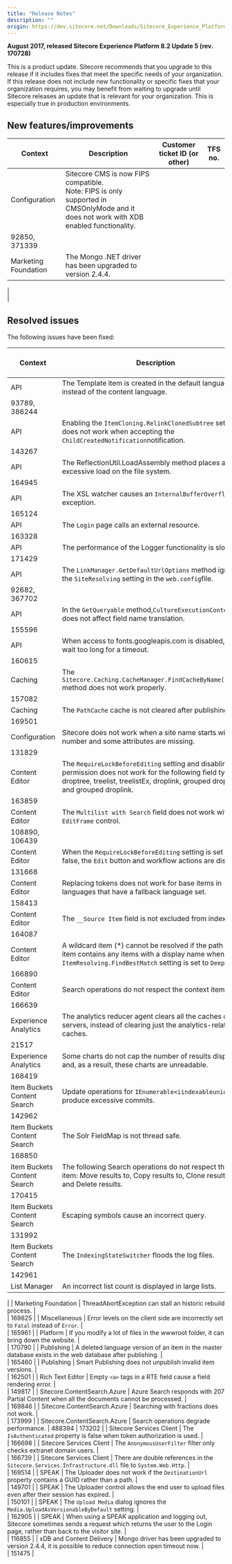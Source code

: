 ```yaml
---
title: "Release Notes"
description: ""
origin: https://dev.sitecore.net/Downloads/Sitecore_Experience_Platform/82/Sitecore_Experience_Platform_82_Update5/Release_Notes
---
```


**August 2017, released Sitecore Experience Platform 8.2 Update 5 (rev. 170728)**

This is a product update. Sitecore recommends that you upgrade to this release if it includes fixes that meet the specific needs of your organization. If this release does not include new functionality or specific fixes that your organization requires, you may benefit from waiting to upgrade until Sitecore releases an update that is relevant for your organization. This is especially true in production environments.

## New features/improvements

 | Context | Description | Customer ticket ID (or other) | TFS no. |
 | --- | --- | --- | --- |
 | Configuration | ​Sitecore CMS​ is now FIPS compatible.​  <br />Note: FIPS is only supported in CMSOnlyMode and it does not work with XDB enabled functionality. |   
 | 92850, 371339 |
 | Marketing Foundation | The Mongo .NET driver has been upgraded to version 2.4.4. |   
 |   
 |

## Resolved issues

The following issues have been fixed:

 | Context | Description | Customer ticket ID (or other) | TFS no. |
 | --- | --- | --- | --- |
 | API | ​​​The Template item is created in the default language instead of the content language.​ |   
 | 93789, 386244 |
 | API | ​Enabling the `ItemCloning.RelinkClonedSubtree` setting does not ​​work when accepting the `ChildCreatedNotification` ​notification.​​ |   
 | 143267 |
 | API | ​The ReflectionUtil.LoadAssembly method places an excessive load on the file system.​​ |   
 | 164945 |
 | API | ​The XSL watcher causes an ​​`InternalBufferOverflow` ​exception. |   
 | 165124 |
 | API | The ​`Login` page calls an external resource.​ |   
 | 163328 |
 | API | ​The performance of the Logger functionality is slow. |   
 | 171429 |
 | API | The ​`LinkManager.GetDefaultUrlOptions` method ignores the `SiteResolving` setting in the `web.config`​ file. |   
 | 92682, 367702 |
 | API | In the `GetQueryable` method, ​`CultureExecutionContext` does not affect field name translation. ​ |   
 | 155596 |
 | API | When access to fonts.googleapis.com is disabled, users wait too long for a timeout. |   
 | 160615 |
 | Caching | ​The `Sitecore.Caching.CacheManager.FindCacheByName(string)` method does not work properly.​ |   
 | 157082 |
 | Caching | The `​​PathCache` cache is no​t cleared after publishing​. |   
 | 169501 |
 | Configuration | ​Sitecore does not work when a site name starts with a number and some attributes are missing. ​ |   
 | 131829 |
 | Content Editor | ​The `RequireLockBeforeEditing` setting and disabling write permission does not work for the following field types: droptree, treelist, treelistEx, droplink, grouped droplist, and grouped droplink. |   
 | 163859 |
 | Content Editor | The `Multilist with Search` field does not work with the `EditFrame` control. ​ |   
 | 108890, 106439 |
 | Content Editor | ​When the `RequireLockBeforeEditing` setting is set to false, the `Edit` button and workflow actions are disabled. |   
 | 131668 |
 | Content Editor | ​Replacing tokens does not work for base items in languages that have a fallback language set​.​ |   
 | 158413 |
 | Content Editor | ​The `__Source Item` field is not excluded from indexing. ​ |   
 | 164087 |
 | Content Editor | ​A wildcard item (*) cannot be resolved if the path to the item contains any items with a display name when the `ItemResolving.FindBestMatch` setting is set to `DeepScan`. |   
 | 166890 |
 | Content Editor | ​Search operations do not respect the context item. ​ |   
 | 166639 |
 | Experience Analytics | The analytics reducer agent clears all the caches on the servers, instead of clearing just the analytics-related caches.​ |   
 | 21517 |
 | Experience Analytics | ​Some charts do not cap the number of results displayed and, as a result, these charts are unreadable. |   
 | 168419 |
 | Item Buckets Content Search | Update operations for `IEnumerable<iindexableuniqueid>` produce excessive commits.​​​​​​​​ |   
 | 142962 |
 | Item Buckets Content Search | ​​The Solr FieldMap is not thread safe.​​ |   
 | 168850 |
 | Item Buckets Content Search | ​The following Search operations do not respect the start item: Move results to, Copy results to, Clone results to, and Delete results. |   
 | 170415 |
 | Item Buckets Content Search | Escaping ​​symbols cause an incorrect query.​ |   
 | 131992 |
 | Item Buckets Content Search | The ​​​`IndexingStateSwitcher` floods the​​ log files​.​​ |   
 | 142961 |
 | List Manager | ​​An incorrect list count is displayed in large lists. | 173622 |   
 |
 | Marketing Foundation | ThreadAbortException can stall an historic rebuild process.​ |   
 | 169825 |
 | Miscellaneous | ​​​Error levels on the client side are incorrectly set to `Fatal` instead of `Error`. |   
 | 165961 |
 | Platform | ​​​If you modify a lot of files in the wwwroot folder, it can bring down the website. |   
 | 170790 |
 | Publishing | ​A deleted language version of an item in the master database exists in the web database after publishing.​ |   
 | 165460 |
 | Publishing | ​Smart Publishing does not unpublish invalid item versions.​ |   
 | 162501 |
 | Rich Text Editor | ​Empty `<a>` tags in a RTE field cause a field rendering error. |   
 | 149817 |
 | Sitecore.ContentSearch.Azure | ​Azure Search responds with 207 Partial Content when all the documents cannot be processed​. |   
 | 169846 |
 | Sitecore.ContentSearch.Azure | ​Searching with fractions does not work. |   
 | 173999 |
 | Sitecore.ContentSearch.Azure | ​Search operations degrade performance. | 488394 | 173202 |
 | Sitecore Services Client | ​The `IsAuthenticated` property is false when token authorization is used​. |   
 | 166698 |
 | Sitecore Services Client | The `AnonymousUserFilter` filter only checks extranet domain users. |   
 | 166739 |
 | Sitecore Services Client | ​​There are double references in the `Sitecore.Services.Infrastructure.dll` file to `System.Web.Http`.​​ |   
 | 169514 |
 | SPEAK | ​The Uploader does not work if the `DestinationUrl` property contains a GUID rather than a path. |   
 | 149701 |
 | SPEAK | ​The Uploader control allows the end user to upload files even after their session has expired. |   
 | 150101 |
 | SPEAK | ​The `Upload Media` dialog ignores the `Media.UploadAsVersionableByDefault` setting. |   
 | 162905 |
 | SPEAK | ​When using a SPEAK application and logging out, Sitecore sometimes sends a request which returns the user to the Login page, rather than back to the visitor site. |   
 | 116855 |
 | xDB and Content Delivery | Mongo driver has been upgraded to version 2.4.4, it is possible to reduce connection open timeout now. |   
 | 151475 |